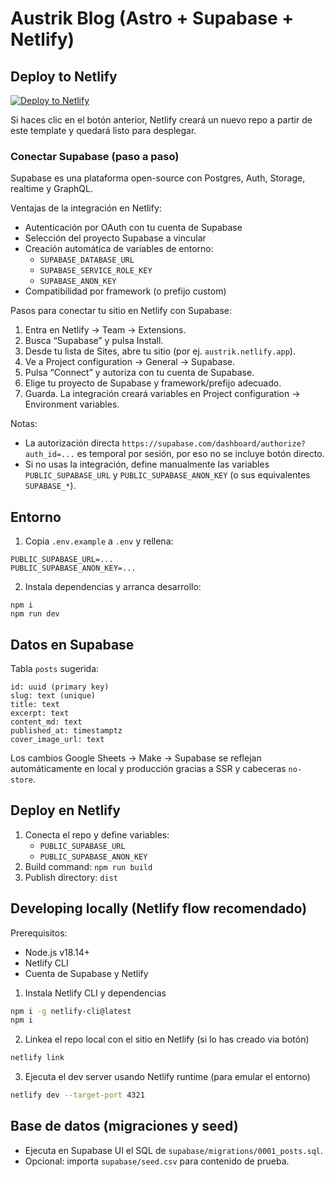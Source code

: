 # Austrik Blog (Astro + Supabase + Netlify)

## Deploy to Netlify

[![Deploy to Netlify](https://www.netlify.com/img/deploy/button.svg)](https://app.netlify.com/start/deploy?repository=https://github.com/poltempi/austrik)

Si haces clic en el botón anterior, Netlify creará un nuevo repo a partir de este template y quedará listo para desplegar.

### Conectar Supabase (paso a paso)

Supabase es una plataforma open-source con Postgres, Auth, Storage, realtime y GraphQL.

Ventajas de la integración en Netlify:
- Autenticación por OAuth con tu cuenta de Supabase
- Selección del proyecto Supabase a vincular
- Creación automática de variables de entorno:
  - `SUPABASE_DATABASE_URL`
  - `SUPABASE_SERVICE_ROLE_KEY`
  - `SUPABASE_ANON_KEY`
- Compatibilidad por framework (o prefijo custom)

Pasos para conectar tu sitio en Netlify con Supabase:
1. Entra en Netlify → Team → Extensions.
2. Busca “Supabase” y pulsa Install.
3. Desde tu lista de Sites, abre tu sitio (por ej. `austrik.netlify.app`).
4. Ve a Project configuration → General → Supabase.
5. Pulsa “Connect” y autoriza con tu cuenta de Supabase.
6. Elige tu proyecto de Supabase y framework/prefijo adecuado.
7. Guarda. La integración creará variables en Project configuration → Environment variables.

Notas:
- La autorización directa `https://supabase.com/dashboard/authorize?auth_id=...` es temporal por sesión, por eso no se incluye botón directo.
- Si no usas la integración, define manualmente las variables `PUBLIC_SUPABASE_URL` y `PUBLIC_SUPABASE_ANON_KEY` (o sus equivalentes `SUPABASE_*`).

## Entorno

1. Copia `.env.example` a `.env` y rellena:

```
PUBLIC_SUPABASE_URL=...
PUBLIC_SUPABASE_ANON_KEY=...
```

2. Instala dependencias y arranca desarrollo:

```
npm i
npm run dev
```

## Datos en Supabase

Tabla `posts` sugerida:

```
id: uuid (primary key)
slug: text (unique)
title: text
excerpt: text
content_md: text
published_at: timestamptz
cover_image_url: text
```

Los cambios Google Sheets → Make → Supabase se reflejan automáticamente en local y producción gracias a SSR y cabeceras `no-store`.

## Deploy en Netlify

1. Conecta el repo y define variables:
   - `PUBLIC_SUPABASE_URL`
   - `PUBLIC_SUPABASE_ANON_KEY`
2. Build command: `npm run build`
3. Publish directory: `dist`

## Developing locally (Netlify flow recomendado)

Prerequisitos:
- Node.js v18.14+
- Netlify CLI
- Cuenta de Supabase y Netlify

1. Instala Netlify CLI y dependencias
```bash
npm i -g netlify-cli@latest
npm i
```
2. Linkea el repo local con el sitio en Netlify (si lo has creado via botón)
```bash
netlify link
```
3. Ejecuta el dev server usando Netlify runtime (para emular el entorno)
```bash
netlify dev --target-port 4321
```

## Base de datos (migraciones y seed)
- Ejecuta en Supabase UI el SQL de `supabase/migrations/0001_posts.sql`.
- Opcional: importa `supabase/seed.csv` para contenido de prueba.

